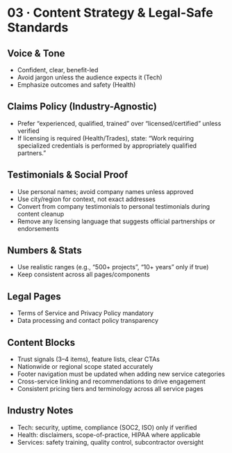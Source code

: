# 03 · Content Strategy & Legal-Safe Standards

## Voice & Tone
- Confident, clear, benefit-led
- Avoid jargon unless the audience expects it (Tech)
- Emphasize outcomes and safety (Health)

## Claims Policy (Industry-Agnostic)
- Prefer “experienced, qualified, trained” over “licensed/certified” unless verified
- If licensing is required (Health/Trades), state: “Work requiring specialized credentials is performed by appropriately qualified partners.”

## Testimonials & Social Proof
- Use personal names; avoid company names unless approved
- Use city/region for context, not exact addresses
- Convert from company testimonials to personal testimonials during content cleanup
- Remove any licensing language that suggests official partnerships or endorsements

## Numbers & Stats
- Use realistic ranges (e.g., “500+ projects”, “10+ years” only if true)
- Keep consistent across all pages/components

## Legal Pages
- Terms of Service and Privacy Policy mandatory
- Data processing and contact policy transparency

## Content Blocks
- Trust signals (3–4 items), feature lists, clear CTAs
- Nationwide or regional scope stated accurately
- Footer navigation must be updated when adding new service categories
- Cross-service linking and recommendations to drive engagement
- Consistent pricing tiers and terminology across all service pages

## Industry Notes
- Tech: security, uptime, compliance (SOC2, ISO) only if verified
- Health: disclaimers, scope-of-practice, HIPAA where applicable
- Services: safety training, quality control, subcontractor oversight
